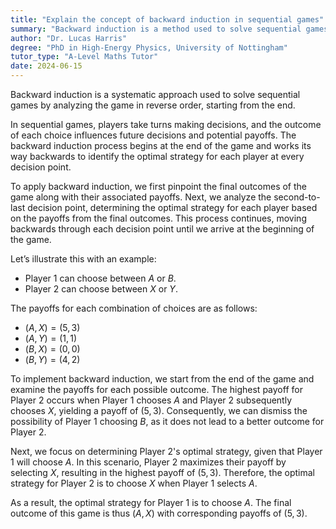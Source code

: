 ```yaml
---
title: "Explain the concept of backward induction in sequential games"
summary: "Backward induction is a method used to solve sequential games by working backwards from the end."
author: "Dr. Lucas Harris"
degree: "PhD in High-Energy Physics, University of Nottingham"
tutor_type: "A-Level Maths Tutor"
date: 2024-06-15
---
```


Backward induction is a systematic approach used to solve sequential games by analyzing the game in reverse order, starting from the end.

In sequential games, players take turns making decisions, and the outcome of each choice influences future decisions and potential payoffs. The backward induction process begins at the end of the game and works its way backwards to identify the optimal strategy for each player at every decision point.

To apply backward induction, we first pinpoint the final outcomes of the game along with their associated payoffs. Next, we analyze the second-to-last decision point, determining the optimal strategy for each player based on the payoffs from the final outcomes. This process continues, moving backwards through each decision point until we arrive at the beginning of the game.

Let’s illustrate this with an example:

- Player 1 can choose between $A$ or $B$.
- Player 2 can choose between $X$ or $Y$.

The payoffs for each combination of choices are as follows:

- $(A, X) = (5, 3)$ 
- $(A, Y) = (1, 1)$ 
- $(B, X) = (0, 0)$ 
- $(B, Y) = (4, 2)$ 

To implement backward induction, we start from the end of the game and examine the payoffs for each possible outcome. The highest payoff for Player 2 occurs when Player 1 chooses $A$ and Player 2 subsequently chooses $X$, yielding a payoff of $(5, 3)$. Consequently, we can dismiss the possibility of Player 1 choosing $B$, as it does not lead to a better outcome for Player 2.

Next, we focus on determining Player 2's optimal strategy, given that Player 1 will choose $A$. In this scenario, Player 2 maximizes their payoff by selecting $X$, resulting in the highest payoff of $(5, 3)$. Therefore, the optimal strategy for Player 2 is to choose $X$ when Player 1 selects $A$.

As a result, the optimal strategy for Player 1 is to choose $A$. The final outcome of this game is thus $(A, X)$ with corresponding payoffs of $(5, 3)$.
    